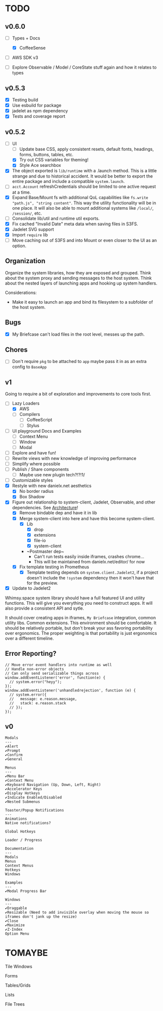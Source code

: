 TODO
====

## v0.6.0

- [ ] Types + Docs
  - [x] CoffeeSense
- [ ] AWS SDK v3
- [ ] Explore Observable / Model / CoreState stuff again and how it relates to types


## v0.5.3

- [x] Testing build
- [x] Use esbuild for package
- [x] jadelet as npm dependency
- [x] Tests and coverage report

## v0.5.2

- [ ] UI
  - [ ] Update base CSS, apply consistent resets, default fonts, headings,
forms, buttons, tables, etc.
  - [x] Try out CSS variables for theming!
  - [x] Style Ace searchbox
- [x] The object exported is `lib/runtime` with a .launch method. This is a
  little strange and due to historical accident. It would be better to export
  the entire package and include a compatible `system.launch`.
- [ ] `acct.Account` refreshCredentials should be limited to one active request
at a time.
- [x] Expand Base/Mount fs with additional QoL capabilities like
  `fs.write "path.js", "string content"`. This way the utility functionality
  will be in one place. It will also be able to mount additional systems like
  `/local/`, `/session/`, etc.
- [ ] Consolidate lib/util and runtime util exports.
- [x] Fix cached "Invalid Date" meta data when saving files in S3FS.
- [x] Jadelet SVG support
- [x] Import `require` lib
- [ ] Move caching out of S3FS and into Mount or even closer to the UI as an
option.

Organization
------------

Organize the system libraries, how they are exposed and grouped. Think about
the system proxy and sending messages to the host system. Think about the
nested layers of launching apps and hooking up system handlers.

Considerations:

- Make it easy to launch an app and bind its filesystem to a subfolder of the
host system.

Bugs
----

- [x] My Briefcase can't load files in the root level, messes up the path.

Chores
------

- [ ] Don't require `pkg` to be attached to `app` maybe pass it in as an extra
  config to `BaseApp`

v1
---

Going to require a bit of exploration and improvements to core tools first.

- [ ] Lazy Loaders
  - [x] AWS
  - [ ] Compilers
    - [ ] CoffeeScript
    - [ ] Stylus
- [ ] UI playground Docs and Examples
  - [ ] Context Menu
  - [ ] Window
  - [ ] Modal
- [ ] Explore and have fun!
- [ ] Rewrite views with new knowledge of improving performance
- [ ] Simplify where possible
- [ ] Publish / Share components
  - [ ] Maybe use new plugin tech?!?!1/
- [ ] Customizable styles
- [x] Restyle with new danielx.net aesthetics
  - [x] No border radius
  - [x] Box Shadow
- [x] Figure out relationship to system-client, Jadelet, Observable, and other
dependencies. See [Architecture](https://danielx.net/wiki/architecture.html)!
  - [x] Remove bindable dep and have it in lib
  - [x] Merge system-client into here and have this become system-client.
    - [x] Lib
      - [x] drop
      - [x] extensions
      - [x] file-io
      - [x] system-client
    - ~Postmaster dep~
      - Can't run tests easily inside iframes, crashes chrome...
      - This will be maintained from danielx.net/editor/ for now
  - [x] Fix template testing in Prometheus
    - [x] Template testing depends on `system.client.Jadelet2`, if a project
    doesn't include the `!system` dependency then it won't have that for the
    preview.
- [x] Update to Jadelet2

Whimsy.space system library should have a full featured UI and utility
functions. This will give you everything you need to construct apps. It will
also provide a consistent API and sytle.

It should cover creating apps in iframes, `My Briefcase` integration, common
utility libs. Common extensions. This environment should be comfortable. It
should be relatively portable, but don't break your ass favoring portability
over ergonomics. The proper weighting is that portability is just ergonomics
over a different timeline.

Error Reporting?
------

```
// Move error event handlers into runtime as well
// Handle non-error objects
// Can only send serializable things across
window.addEventListener('error', function(e) {
  // system.error("heyy");
});
window.addEventListener('unhandledrejection', function (e) {
  // system.error({
  //   message: e.reason.message,
  //   stack: e.reason.stack
  // });
});
```

v0
---

    Modals
    ---
    ✔️Alert
    ✔️Prompt
    ✔Confirm
    ✔General

    Menus
    ---
    ✔️Menu Bar
    ✔️Context Menu
    ✔️Keyboard Navigation (Up, Down, Left, Right)
    ✔️Accelerator Keys
    ✔️Display Hotkeys
    ✔️Indicate Enabled/Disabled
    ✔️Nested Submenus

    Toaster/Popup Notifications
    ---
    Animations
    Native notifications?

    Global Hotkeys

    Loader / Progress

    Documentation
    ---
    Modals
    Menus
    Context Menus
    Hotkeys
    Windows

    Examples
    ---
    ✔Modal Progress Bar

    Windows
    ---
    ✔Draggable
    ✔Resizable (Need to add invisible overlay when moving the mouse so iframes don't jank up the resize)
    ✔Close
    ✔Maximize
    ✔Z-Index
    Option Menu

TOMAYBE
=======

Tile Windows

Forms

Tables/Grids

Lists

File Trees
